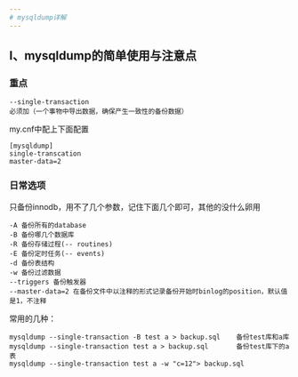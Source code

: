 ```yaml
---
# mysqldump详解
---
```


## Ⅰ、mysqldump的简单使用与注意点

### 重点
```
--single-transaction 
必须加（一个事物中导出数据，确保产生一致性的备份数据）
```

my.cnf中配上下面配置
```
[mysqldump]
single-transcation
master-data=2
```

### 日常选项
只备份innodb，用不了几个参数，记住下面几个即可，其他的没什么卵用
```
-A 备份所有的database
-B 备份哪几个数据库
-R 备份存储过程(-- routines)
-E 备份定时任务(-- events)
-d 备份表结构
-w 备份过滤数据
--triggers 备份触发器
--master-data=2 在备份文件中以注释的形式记录备份开始时binlog的position，默认值是1，不注释
```

常用的几种：
```
mysqldump --single-transaction -B test a > backup.sql    备份test库和a库
mysqldump --single-transaction test a > backup.sql       备份test库下的a表
mysqldump --single-transaction test a -w "c=12"> backup.sql
```
